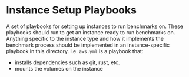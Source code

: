 # Instance Setup Playbooks
A set of playbooks for setting up instances to run benchmarks on.
These playbooks should run to get an instance ready to run benchmarks on.
Anything specific to the instance type and how it implements the benchmark process should be implemented
in an instance-specific playbook in this directory.
i.e. `aws.yml` is a playbook that:
- installs dependencies such as git, rust, etc.
- mounts the volumes on the instance